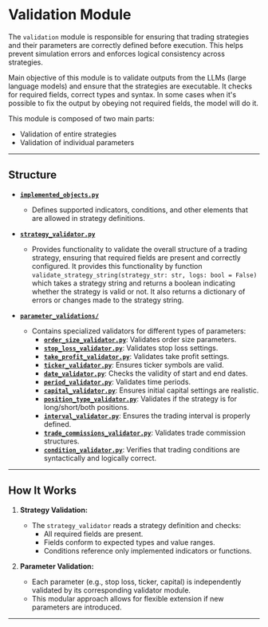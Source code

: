 
# Validation Module

The `validation` module is responsible for ensuring that trading strategies and their parameters are correctly defined before execution. This helps prevent simulation errors and enforces logical consistency across strategies.

Main objective of this module is to validate outputs from the LLMs (large language models) and ensure that the strategies are executable. It checks for required fields, correct types and syntax. In some cases when it's possible to fix the output by obeying not required fields, the model will do it. 

This module is composed of two main parts:
- Validation of entire strategies
- Validation of individual parameters

---

## Structure

- [**`implemented_objects.py`**](https://github.com/DrDanicka/trading_strategy_tester/blob/main/trading_strategy_tester/validation/implemented_objects.py)
  - Defines supported indicators, conditions, and other elements that are allowed in strategy definitions.

- [**`strategy_validator.py`**](https://github.com/DrDanicka/trading_strategy_tester/blob/main/trading_strategy_tester/validation/strategy_validator.py)
  - Provides functionality to validate the overall structure of a trading strategy, ensuring that required fields are present and correctly configured. It provides this functionality by function `validate_strategy_string(strategy_str: str, logs: bool = False)` which takes a strategy string and returns a boolean indicating whether the strategy is valid or not. It also returns a dictionary of errors or changes made to the strategy string.

- [**`parameter_validations/`**](https://github.com/DrDanicka/trading_strategy_tester/blob/main/trading_strategy_tester/validation/parameter_validations/)
  - Contains specialized validators for different types of parameters:
    - [**`order_size_validator.py`**](https://github.com/DrDanicka/trading_strategy_tester/blob/main/trading_strategy_tester/validation/parameter_validations/order_size_validator.py): Validates order size parameters.
    - [**`stop_loss_validator.py`**](https://github.com/DrDanicka/trading_strategy_tester/blob/main/trading_strategy_tester/validation/parameter_validations/stop_loss_validator.py): Validates stop loss settings.
    - [**`take_profit_validator.py`**](https://github.com/DrDanicka/trading_strategy_tester/blob/main/trading_strategy_tester/validation/parameter_validations/take_profit_validator.py): Validates take profit settings.
    - [**`ticker_validator.py`**](https://github.com/DrDanicka/trading_strategy_tester/blob/main/trading_strategy_tester/validation/parameter_validations/ticker_validator.py): Ensures ticker symbols are valid.
    - [**`date_validator.py`**](https://github.com/DrDanicka/trading_strategy_tester/blob/main/trading_strategy_tester/validation/parameter_validations/date_validator.py): Checks the validity of start and end dates.
    - [**`period_validator.py`**](https://github.com/DrDanicka/trading_strategy_tester/blob/main/trading_strategy_tester/validation/parameter_validations/period_validator.py): Validates time periods.
    - [**`capital_validator.py`**](https://github.com/DrDanicka/trading_strategy_tester/blob/main/trading_strategy_tester/validation/parameter_validations/capital_validator.py): Ensures initial capital settings are realistic.
    - [**`position_type_validator.py`**](https://github.com/DrDanicka/trading_strategy_tester/blob/main/trading_strategy_tester/validation/parameter_validations/position_type_validator.py): Validates if the strategy is for long/short/both positions.
    - [**`interval_validator.py`**](https://github.com/DrDanicka/trading_strategy_tester/blob/main/trading_strategy_tester/validation/parameter_validations/interval_validator.py): Ensures the trading interval is properly defined.
    - [**`trade_commissions_validator.py`**](https://github.com/DrDanicka/trading_strategy_tester/blob/main/trading_strategy_tester/validation/parameter_validations/trade_commissions_validator.py): Validates trade commission structures.
    - [**`condition_validator.py`**](https://github.com/DrDanicka/trading_strategy_tester/blob/main/trading_strategy_tester/validation/parameter_validations/condition_validator.py): Verifies that trading conditions are syntactically and logically correct.

---

## How It Works

1. **Strategy Validation:**
   - The `strategy_validator` reads a strategy definition and checks:
     - All required fields are present.
     - Fields conform to expected types and value ranges.
     - Conditions reference only implemented indicators or functions.

2. **Parameter Validation:**
   - Each parameter (e.g., stop loss, ticker, capital) is independently validated by its corresponding validator module.
   - This modular approach allows for flexible extension if new parameters are introduced.

---